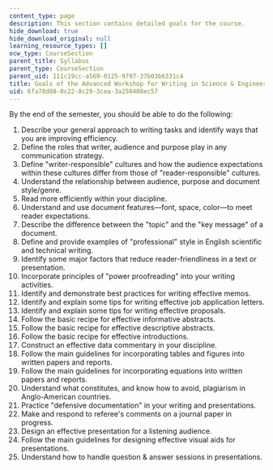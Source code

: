 ```yaml
---
content_type: page
description: This section contains detailed goals for the course.
hide_download: true
hide_download_original: null
learning_resource_types: []
ocw_type: CourseSection
parent_title: Syllabus
parent_type: CourseSection
parent_uid: 111c19cc-a569-0125-9797-37b03b6331c4
title: Goals of the Advanced Workshop for Writing in Science & Engineering
uid: 6fa78d88-0c22-8c29-3cea-3a250408ec57
---
```


By the end of the semester, you should be able to do the following:

1.  Describe your general approach to writing tasks and identify ways that you are improving efficiency.
2.  Define the roles that writer, audience and purpose play in any communication strategy.
3.  Define "writer-responsible" cultures and how the audience expectations within these cultures differ from those of "reader-responsible" cultures.
4.  Understand the relationship between audience, purpose and document style/genre.
5.  Read more efficiently within your discipline.
6.  Understand and use document features—font, space, color—to meet reader expectations.
7.  Describe the difference between the "topic" and the "key message" of a document.
8.  Define and provide examples of "professional" style in English scientific and technical writing.
9.  Identify some major factors that reduce reader-friendliness in a text or presentation.
10.  Incorporate principles of "power proofreading" into your writing activities.
11.  Identify and demonstrate best practices for writing effective memos.
12.  Identify and explain some tips for writing effective job application letters.
13.  Identify and explain some tips for writing effective proposals.
14.  Follow the basic recipe for effective informative abstracts.
15.  Follow the basic recipe for effective descriptive abstracts.
16.  Follow the basic recipe for effective introductions.
17.  Construct an effective data commentary in your discipline.
18.  Follow the main guidelines for incorporating tables and figures into written papers and reports.
19.  Follow the main guidelines for incorporating equations into written papers and reports.
20.  Understand what constitutes, and know how to avoid, plagiarism in Anglo-American countries.
21.  Practice "defensive documentation" in your writing and presentations.
22.  Make and respond to referee's comments on a journal paper in progress.
23.  Design an effective presentation for a listening audience.
24.  Follow the main guidelines for designing effective visual aids for presentations.
25.  Understand how to handle question & answer sessions in presentations.